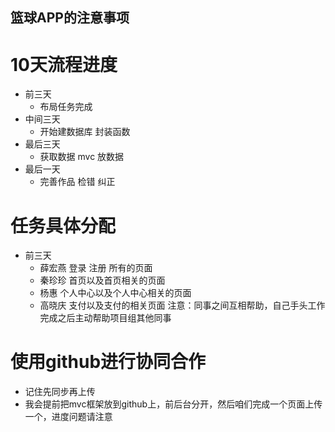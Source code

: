 ## 篮球APP的注意事项
 # 10天流程进度
   * 前三天
     * 布局任务完成
   * 中间三天
     * 开始建数据库 封装函数
   * 最后三天
     * 获取数据 mvc 放数据
   * 最后一天
     * 完善作品 检错 纠正
 # 任务具体分配
   * 前三天
     * 薛宏燕   登录 注册 所有的页面
     * 秦珍珍   首页以及首页相关的页面
     * 杨惠     个人中心以及个人中心相关的页面
     * 高晓庆   支付以及支付的相关页面
        注意：同事之间互相帮助，自己手头工作完成之后主动帮助项目组其他同事
 # 使用github进行协同合作
   * 记住先同步再上传
   * 我会提前把mvc框架放到github上，前后台分开，然后咱们完成一个页面上传一个，进度问题请注意
